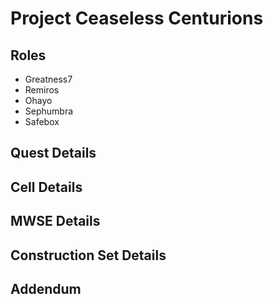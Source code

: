 # Project Ceaseless Centurions

## Roles

- Greatness7
- Remiros
- Ohayo
- Sephumbra
- Safebox

## Quest Details

## Cell Details

## MWSE Details

## Construction Set Details

## Addendum
